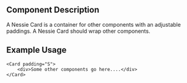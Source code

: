 Component Description
---------------------

A Nessie Card is a container for other components with an adjustable paddings. A Nessie Card should wrap other components.

Example Usage
-------------

    <Card padding="S">
    	<div>Some other components go here....</div>
    </Card>
